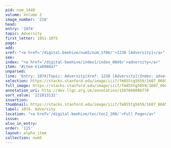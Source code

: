 ```yaml
---
pid: num_1448
volume: Volume 2
image_number: '218'
head:
entry: '1074'
topic: Adversity
first_letter: 1051-1075
page:
add:
xref: "<a href='/digital-beehive/num5/num_1706/'>1238 [Adversity]</a>"
see:
index: "<a href='/digital-beehive/index1/index_0049/'>adversity</a>"
item: "#item-e1a098da7"
unparsed:
line: 'Entry: 1074|Topic: Adversity|Xref: 1238 [Adversity]|Index: adversity|#item-e1a098da7'
selection: https://stacks.stanford.edu/image/iiif/fm855tg5659/1607_0685/847,3132,2814,1036/full/0/default.jpg
full_image: https://stacks.stanford.edu/image/iiif/fm855tg5659/1607_0685/full/full/0/default.jpg
annotation_uri: http://dev.llgc.org.uk/annotation/1587666006778
sort_value: '221813132'
insertion:
thumbnail: https://stacks.stanford.edu/image/iiif/fm855tg5659/1607_0685/847,3132,600,180/250,/0/default.jpg
label: 1074. Adversity
location: "<a href='/digital-beehive/toc/toc2_208/'>Full Page</a>"
issue:
also_in_entry:
order: '115'
layout: alpha_item
collection: num5
---
```

